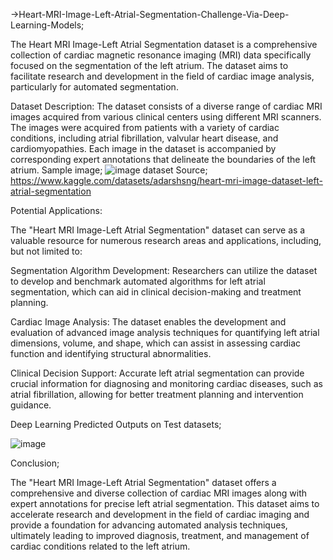 ->Heart-MRI-Image-Left-Atrial-Segmentation-Challenge-Via-Deep-Learning-Models;

The Heart MRI Image-Left Atrial Segmentation dataset is a comprehensive collection of cardiac magnetic resonance imaging (MRI) data specifically focused on the segmentation of the left atrium. The dataset aims to facilitate research and development in the field of cardiac image analysis, particularly for automated segmentation.

Dataset Description:
The dataset consists of a diverse range of cardiac MRI images acquired from various clinical centers using different MRI scanners. The images were acquired from patients with a variety of cardiac conditions, including atrial fibrillation, valvular heart disease, and cardiomyopathies. Each image in the dataset is accompanied by corresponding expert annotations that delineate the boundaries of the left atrium.
Sample image; ![image](https://github.com/SohelRana-aiub-Pro/Heart-MRI-Image-Left-Atrial-Segmentation-Challenge-Via-Deep-Learning-Models/assets/133596903/edf0f28b-23ab-407e-aff9-be6077c0b0b3)
dataset Source; https://www.kaggle.com/datasets/adarshsng/heart-mri-image-dataset-left-atrial-segmentation

Potential Applications:

The "Heart MRI Image-Left Atrial Segmentation" dataset can serve as a valuable resource for numerous research areas and applications, including, but not limited to:

Segmentation Algorithm Development: Researchers can utilize the dataset to develop and benchmark automated algorithms for left atrial segmentation, which can aid in clinical decision-making and treatment planning.

Cardiac Image Analysis: The dataset enables the development and evaluation of advanced image analysis techniques for quantifying left atrial dimensions, volume, and shape, which can assist in assessing cardiac function and identifying structural abnormalities.

Clinical Decision Support: Accurate left atrial segmentation can provide crucial information for diagnosing and monitoring cardiac diseases, such as atrial fibrillation, allowing for better treatment planning and intervention guidance.

Deep Learning Predicted Outputs on Test datasets;

![image](https://github.com/SohelRana-aiub-Pro/Heart-MRI-Image-Left-Atrial-Segmentation-Challenge-Via-Deep-Learning-Models/assets/133596903/1482f504-2468-4027-8a88-0dc7226d2ca2)


Conclusion;

The "Heart MRI Image-Left Atrial Segmentation" dataset offers a comprehensive and diverse collection of cardiac MRI images along with expert annotations for precise left atrial segmentation. This dataset aims to accelerate research and development in the field of cardiac imaging and provide a foundation for advancing automated analysis techniques, ultimately leading to improved diagnosis, treatment, and management of cardiac conditions related to the left atrium.
